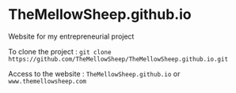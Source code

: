 # TheMellowSheep.github.io
Website for my entrepreneurial project

To clone the project :
`git clone https://github.com/TheMellowSheep/TheMellowSheep.github.io.git`

Access to the website :
`TheMellowSheep.github.io` or `www.themellowsheep.com`